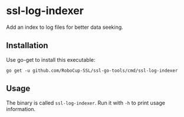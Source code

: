 # ssl-log-indexer

Add an index to log files for better data seeking.

## Installation

Use go-get to install this executable:

```
go get -u github.com/RoboCup-SSL/ssl-go-tools/cmd/ssl-log-indexer
```

## Usage

The binary is called `ssl-log-indexer`.
Run it with `-h` to print usage information.
